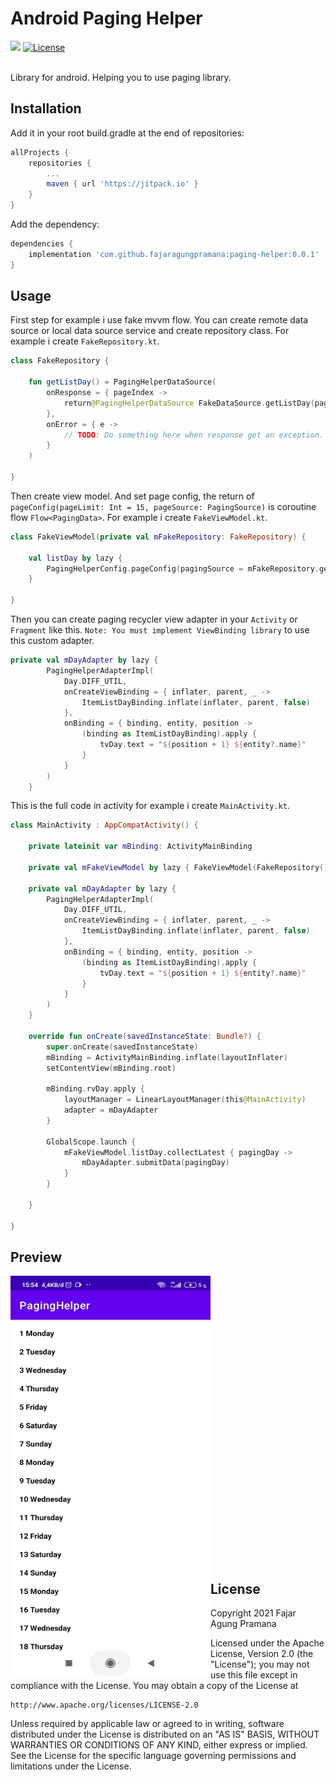 # Android Paging Helper
[![](https://jitpack.io/v/fajaragungpramana/paging-helper.svg)](https://jitpack.io/#fajaragungpramana/paging-helper)
[![License](https://img.shields.io/badge/License-Apache%202.0-blue.svg)](https://opensource.org/licenses/Apache-2.0)
</br>
</br>

Library for android. Helping you to use paging library.

## Installation
Add it in your root build.gradle at the end of repositories:
```gradle
allProjects {
	repositories {
		...
		maven { url 'https://jitpack.io' }
	}
}
```
Add the dependency:
```gradle
dependencies {
	implementation 'com.github.fajaragungpramana:paging-helper:0.0.1'
}
```

## Usage
First step for example i use fake mvvm flow. You can create remote data source or local data source service and create repository class. For example i create `FakeRepository.kt`.
```kotlin
class FakeRepository {

    fun getListDay() = PagingHelperDataSource(
        onResponse = { pageIndex ->
            return@PagingHelperDataSource FakeDataSource.getListDay(pageIndex)
        },
        onError = { e ->
            // TODO: Do something here when response get an exception.
        }
    )

}
```

Then create view model. And set page config, the return of `pageConfig(pageLimit: Int = 15, pageSource: PagingSource)` is coroutine flow `Flow<PagingData>`. For example i create `FakeViewModel.kt`.
```kotlin
class FakeViewModel(private val mFakeRepository: FakeRepository) {

    val listDay by lazy {
        PagingHelperConfig.pageConfig(pagingSource = mFakeRepository.getListDay())
    }

}
```

Then you can create paging recycler view adapter in your `Activity` or `Fragment` like this. `Note: You must implement ViewBinding library` to use this custom adapter.
```kotlin
private val mDayAdapter by lazy {
        PagingHelperAdapterImpl(
            Day.DIFF_UTIL,
            onCreateViewBinding = { inflater, parent, _ ->
                ItemListDayBinding.inflate(inflater, parent, false)
            },
            onBinding = { binding, entity, position ->
                (binding as ItemListDayBinding).apply {
                    tvDay.text = "${position + 1} ${entity?.name}"
                }
            }
        )
    }
```

This is the full code in activity for example i create `MainActivity.kt`.
```kotlin
class MainActivity : AppCompatActivity() {

    private lateinit var mBinding: ActivityMainBinding

    private val mFakeViewModel by lazy { FakeViewModel(FakeRepository()) }

    private val mDayAdapter by lazy {
        PagingHelperAdapterImpl(
            Day.DIFF_UTIL,
            onCreateViewBinding = { inflater, parent, _ ->
                ItemListDayBinding.inflate(inflater, parent, false)
            },
            onBinding = { binding, entity, position ->
                (binding as ItemListDayBinding).apply {
                    tvDay.text = "${position + 1} ${entity?.name}"
                }
            }
        )
    }

    override fun onCreate(savedInstanceState: Bundle?) {
        super.onCreate(savedInstanceState)
        mBinding = ActivityMainBinding.inflate(layoutInflater)
        setContentView(mBinding.root)

        mBinding.rvDay.apply {
            layoutManager = LinearLayoutManager(this@MainActivity)
            adapter = mDayAdapter
        }

        GlobalScope.launch {
            mFakeViewModel.listDay.collectLatest { pagingDay ->
                mDayAdapter.submitData(pagingDay)
            }
        }

    }

}
```

## Preview
<a href="url"><img src="https://github.com/fajaragungpramana/assets/blob/master/PagingHelper/PagingHelper.jpg" align="left" height="640" width="320" ></a>
</br>
</br>
</br>
</br>
</br>
</br>
</br>
</br>
</br>
</br>
</br>
</br>
</br>
</br>
</br>
</br>
</br>
</br>
</br>
</br>
</br>
</br>
</br>
</br>
</br>
</br>
</br>

## License
Copyright 2021 Fajar Agung Pramana

Licensed under the Apache License, Version 2.0 (the "License");
you may not use this file except in compliance with the License.
You may obtain a copy of the License at

    http://www.apache.org/licenses/LICENSE-2.0

Unless required by applicable law or agreed to in writing, software
distributed under the License is distributed on an "AS IS" BASIS,
WITHOUT WARRANTIES OR CONDITIONS OF ANY KIND, either express or implied.
See the License for the specific language governing permissions and
limitations under the License.

